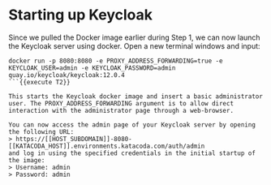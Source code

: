# Starting up Keycloak

Since we pulled the Docker image earlier during Step 1, we can now launch the Keycloak server using docker. Open a new terminal windows and input:


```
docker run -p 8080:8080 -e PROXY_ADDRESS_FORWARDING=true -e KEYCLOAK_USER=admin -e KEYCLOAK_PASSWORD=admin quay.io/keycloak/keycloak:12.0.4
```{{execute T2}}

This starts the Keycloak docker image and insert a basic administrator user. The PROXY_ADDRESS_FORWARDING argument is to allow direct interaction with the administrator page through a web-browser. 

You can now access the admin page of your Keycloak server by opening the following URL:
> https://[[HOST_SUBDOMAIN]]-8080-[[KATACODA_HOST]].environments.katacoda.com/auth/admin
and log in using the specified credentials in the initial startup of the image:
> Username: admin
> Password: admin 

